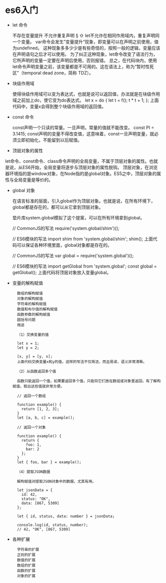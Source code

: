 # es6入门 #

- let 命令

    不存在变量提升
    不允许重复声明 § ⇧
    let不允许在相同作用域内，重复声明同一个变量。
    var命令会发生”变量提升“现象，即变量可以在声明之前使用，值为undefined。
    这种现象多多少少是有些奇怪的，按照一般的逻辑，变量应该在声明语句之后才可以使用。
    为了纠正这种现象，let命令改变了语法行为，它所声明的变量一定要在声明后使用，否则报错。
    总之，在代码块内，使用let命令声明变量之前，该变量都是不可用的。这在语法上，称为“暂时性死区”（temporal dead zone，简称 TDZ）。

- 块级作用域

    使得块级作用域可以变为表达式，也就是说可以返回值，办法就是在块级作用域之前加上do，使它变为do表达式。
    let x = do {
      let t = f();
      t * t + 1;
    };
    上面代码中，变量x会得到整个块级作用域的返回值。

- const 命令

    const声明一个只读的常量。一旦声明，常量的值就不能改变。
    const PI = 3.1415;
    const声明的变量不得改变值，这意味着，const一旦声明变量，就必须立即初始化，不能留到以后赋值。
    
- 顶层对象的属性

let命令、const命令、class命令声明的全局变量，不属于顶层对象的属性。也就是说，从ES6开始，全局变量将逐步与顶层对象的属性脱钩。
顶层对象，在浏览器环境指的是window对象，在Node指的是global对象。ES5之中，顶层对象的属性与全局变量是等价的。

- global 对象

    在语言标准的层面，引入global作为顶层对象。也就是说，在所有环境下，global都是存在的，都可以从它拿到顶层对象。

    垫片库system.global模拟了这个提案，可以在所有环境拿到global。

    // CommonJS的写法
    require('system.global/shim')();

    // ES6模块的写法
    import shim from 'system.global/shim'; shim();
    上面代码可以保证各种环境里面，global对象都是存在的。

    // CommonJS的写法
    var global = require('system.global')();

    // ES6模块的写法
    import getGlobal from 'system.global';
    const global = getGlobal();
    上面代码将顶层对象放入变量global。

- 变量的解构赋值

        数组的解构赋值
        对象的解构赋值
        字符串的解构赋值
        数值和布尔值的解构赋值
        函数参数的解构赋值
        圆括号问题
        用途
        
        （1）交换变量的值

        let x = 1;
        let y = 2;

        [x, y] = [y, x];
        上面代码交换变量x和y的值，这样的写法不仅简洁，而且易读，语义非常清晰。

        （2）从函数返回多个值

        函数只能返回一个值，如果要返回多个值，只能将它们放在数组或对象里返回。有了解构赋值，取出这些值就非常方便。

        // 返回一个数组

        function example() {
          return [1, 2, 3];
        }
        let [a, b, c] = example();

        // 返回一个对象

        function example() {
          return {
            foo: 1,
            bar: 2
          };
        }
        let { foo, bar } = example();
        
        （4）提取JSON数据

        解构赋值对提取JSON对象中的数据，尤其有用。

        let jsonData = {
          id: 42,
          status: "OK",
          data: [867, 5309]
        };

        let { id, status, data: number } = jsonData;

        console.log(id, status, number);
        // 42, "OK", [867, 5309]

- 各种扩展

        字符串的扩展
        正则的扩展
        数值的扩展
        数组的扩展
        函数的扩展
        对象的扩展
